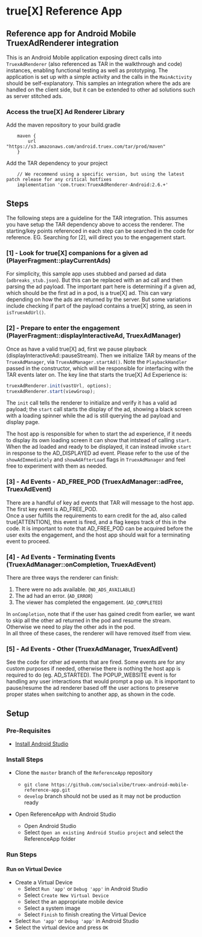 # true[X] Reference App

## Reference app for Android Mobile TruexAdRenderer integration

This is an Android Mobile application exposing direct calls into `TruexAdRenderer` (also referenced as TAR in the walkthrough and code) instances, enabling functional testing as well as prototyping. The application is set up with a simple activity and the calls in the `MainActivity` should be self-explanatory.  This samples an integration where the ads are handled on the client side, but it can be extended to other ad solutions such as server stitched ads.


### Access the true[X] Ad Renderer Library
Add the maven repository to your build.gradle

```
    maven {
        url "https://s3.amazonaws.com/android.truex.com/tar/prod/maven"
    }
```

Add the TAR dependency to your project
```
    // We recommend using a specific version, but using the latest patch release for any critical hotfixes
    implementation 'com.truex:TruexAdRenderer-Android:2.6.+'
```

## Steps
The following steps are a guideline for the TAR integration.  This assumes you have setup the TAR dependency above to access the renderer.  The starting/key points referenced in each step can be searched in the code for reference.  EG.  Searching for [2], will direct you to the engagement start.

### [1] - Look for true[X] companions for a given ad (PlayerFragment::playCurrentAds)
For simplicity, this sample app uses stubbed and parsed ad data (`adbreaks_stub.json`).  But this can be replaced with an ad call and then parsing the ad payload.  The important part here is determining if a given ad, which should be the first ad in a pod, is a true[X] ad.  This can vary depending on how the ads are returned by the server.  But some variations include checking if part of the payload contains a true[X] string, as seen in `isTruexAdUrl()`.

### [2] - Prepare to enter the engagement (PlayerFragment::displayInteractiveAd, TruexAdManager)
Once as have a valid true[X] ad, first we pause playback (displayInteractiveAd::pauseStream).  Then we initialize TAR by means of the `TruexAdManager`, via `TruexAdManager.startAd()`.  Note the `PlaybackHandler` passed in the constructor, which will be responsible for interfacing with the TAR events later on.  The key line that starts the true[X] Ad Experience is:
```js
truexAdRenderer.init(vastUrl, options);
truexAdRenderer.start(viewGroup);
```
The `init` call tells the renderer to initialize and verify it has a valid ad payload; 
the `start` call starts the display of the ad, showing a black screen with a loading spinner while 
the ad is still querying the ad payload and display page.  

The host app is responsible for when to start the ad experience, if it needs to display its own 
loading screen it can show that intstead of calling `start`. When the ad loaded and ready to be 
displayed, it can instead invoke `start` in response to the AD_DISPLAYED ad event. Please refer to
the use of the `showAdImmediately` and `showAdAfterLoad` flags in `TruexAdManager` and feel free 
to experiment with them as needed.

### [3] - Ad Events - AD_FREE_POD (TruexAdManager::adFree, TruexAdEvent)
There are a handful of key ad events that TAR will message to the host app.  The first key event is AD_FREE_POD.  
Once a user fulfills the requirements to earn credit for the ad, also called true[ATTENTION], this 
event is fired, and a flag keeps track of this in the code.  It is important to note that AD_FREE_POD 
can be acquired before the user exits the engagement, and the host app should wait for a terminating event to proceed.

### [4] - Ad Events - Terminating Events (TruexAdManager::onCompletion, TruexAdEvent)
There are three ways the renderer can finish:

1. There were no ads available. (`NO_ADS_AVAILABLE`)
2. The ad had an error. (`AD_ERROR`)
3. The viewer has completed the engagement. (`AD_COMPLETED`)

In `onCompletion`, note that if the user has gained credit from earlier, we want to skip all the 
other ad returned in the pod and resume the stream.  Otherwise we need to play the other ads in the pod.  
In all three of these cases, the renderer will have removed itself from view.

### [5] - Ad Events - Other (TruexAdManager, TruexAdEvent)
See the code for other ad events that are fired.  Some events are for any custom purposes if needed, 
otherwise there is nothing the host app is required to do (eg. AD_STARTED).  The POPUP_WEBSITE event 
is for handling any user interactions that would prompt a pop up.  It is important to pause/resume 
the ad renderer based off the user actions to preserve proper states when switching to another app, 
as shown in the code.

## Setup

### Pre-Requisites

* [Install Android Studio](https://developer.android.com/studio/)

### Install Steps

* Clone the `master` branch of the `ReferenceApp` repository
    * `git clone https://github.com/socialvibe/truex-android-mobile-reference-app.git`
    * `develop` branch should not be used as it may not be production ready

* Open ReferenceApp with Android Studio
    * Open Android Studio
    * Select `Open an existing Android Studio project` and select the ReferenceApp folder

### Run Steps

#### Run on Virtual Device
* Create a Virtual Device
    * Select `Run 'app'` or `Debug 'app'` in Android Studio
    * Select `Create New Virtual Device`
    * Select the an appropriate mobile device
    * Select a system image
    * Select `Finish` to finish creating the Virtual Device
* Select `Run 'app'` or `Debug 'app'` in Android Studio
* Select the virtual device and press `OK`
